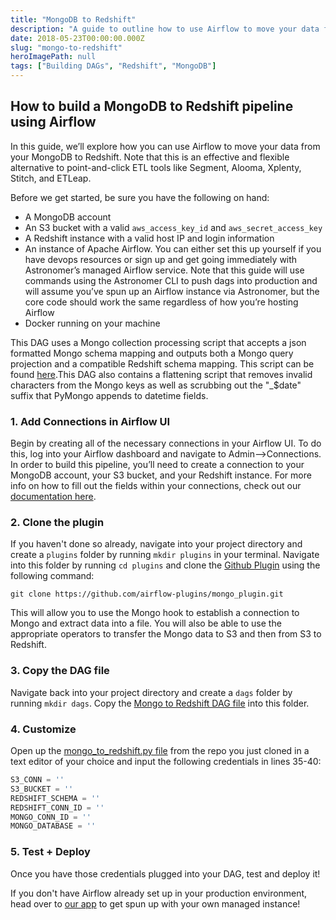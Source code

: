 ```yaml
---
title: "MongoDB to Redshift"
description: "A guide to outline how to use Airflow to move your data from MongoDB to Redshift."
date: 2018-05-23T00:00:00.000Z
slug: "mongo-to-redshift"
heroImagePath: null
tags: ["Building DAGs", "Redshift", "MongoDB"]
---
```


## How to build a MongoDB to Redshift pipeline using Airflow

In this guide, we’ll explore how you can use Airflow to move your data from your MongoDB to Redshift. Note that this is an effective and flexible alternative to point-and-click ETL tools like Segment, Alooma, Xplenty, Stitch, and ETLeap.

Before we get started, be sure you have the following on hand:

* A MongoDB account
* An S3 bucket with a valid `aws_access_key_id` and `aws_secret_access_key`
* A Redshift instance with a valid host IP and login information
* An instance of Apache Airflow. You can either set this up yourself if you have devops resources or sign
  up and get going immediately with Astronomer’s managed Airflow service. Note that this guide will use
  commands using the Astronomer CLI to push dags into production and will assume you’ve spun up an Airflow
  instance via Astronomer, but the core code should work the same regardless of how you’re hosting Airflow
* Docker running on your machine


This DAG uses a Mongo collection processing script that accepts a json formatted Mongo schema mapping and outputs both a Mongo query projection and a compatible Redshift schema mapping. This script can be found [here](https://github.com/airflow-plugins/Example-Airflow-DAGs/blob/master/etl/mongo_to_redshift/collections/_collection_processing.py).This DAG also contains a flattening script that removes invalid characters from the Mongo keys as well as scrubbing out the "_$date" suffix that PyMongo appends to datetime fields.

### 1. Add Connections in Airflow UI

Begin by creating all of the necessary connections in your Airflow UI. To do this, log into your Airflow dashboard and navigate to Admin-->Connections. In order to build this pipeline, you’ll need to create a connection to your MongoDB account, your S3 bucket, and your Redshift instance. For more info on how to fill out the fields within your connections, check out our [documentation here](https://docs.astronomer.io/v2/apache_airflow/tutorial/connections.html).

### 2. Clone the plugin

If you haven't done so already, navigate into your project directory and create a `plugins` folder by running  `mkdir plugins` in your terminal. Navigate into this folder by running `cd plugins` and clone the [Github Plugin](https://github.com/airflow-plugins/mongo_plugin) using the following command:

`git clone https://github.com/airflow-plugins/mongo_plugin.git`

This will allow you to use the Mongo hook to establish a connection to Mongo and extract data into a file. You will also be able to use the appropriate operators to transfer the Mongo data to S3 and then from S3 to Redshift.

### 3. Copy the DAG file

Navigate back into your project directory and create a `dags` folder by running `mkdir dags`. Copy the [Mongo to Redshift DAG file](https://github.com/airflow-plugins/Example-Airflow-DAGs/blob/master/etl/mongo_to_redshift.py) into this folder.

### 4. Customize

Open up the [mongo_to_redshift.py file](https://github.com/airflow-plugins/Example-Airflow-DAGs/blob/master/etl/mongo_to_redshift/mongo_to_redshift.py) from the repo you just cloned in a text editor of your choice and input the following credentials in lines 35-40:

```py
S3_CONN = ''
S3_BUCKET = ''
REDSHIFT_SCHEMA = ''
REDSHIFT_CONN_ID = ''
MONGO_CONN_ID = ''
MONGO_DATABASE = ''
```

### 5. Test + Deploy

Once you have those credentials plugged into your DAG, test and deploy it!



If you don't have Airflow already set up in your production environment, head over to [our app](https://app.astronomer.io/signup) to get spun up with your own managed instance!
